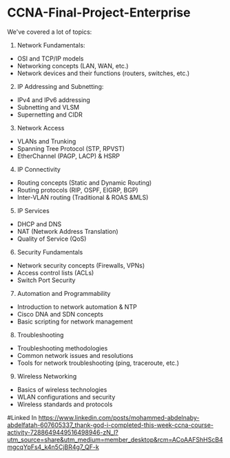 # CCNA-Final-Project-Enterprise
We've covered a lot of topics:
1. Network Fundamentals:
 - OSI and TCP/IP models
 - Networking concepts (LAN, WAN, etc.)
 - Network devices and their functions (routers, switches, etc.)

2. IP Addressing and Subnetting:
 - IPv4 and IPv6 addressing
 - Subnetting and VLSM
 - Supernetting and CIDR

3. Network Access
 - VLANs and Trunking
 - Spanning Tree Protocol (STP, RPVST)
 - EtherChannel (PAGP, LACP) & HSRP

4. IP Connectivity
 - Routing concepts (Static and Dynamic Routing)
 - Routing protocols (RIP, OSPF, EIGRP, BGP)
 - Inter-VLAN routing (Traditional & ROAS &MLS)

5. IP Services
 - DHCP and DNS
 - NAT (Network Address Translation)
 - Quality of Service (QoS)

6. Security Fundamentals
 - Network security concepts (Firewalls, VPNs)
 - Access control lists (ACLs)
 - Switch Port Security 

7. Automation and Programmability
 - Introduction to network automation & NTP 
 - Cisco DNA and SDN concepts 
 - Basic scripting for network management

8. Troubleshooting
 - Troubleshooting methodologies
 - Common network issues and resolutions
 - Tools for network troubleshooting (ping, traceroute, etc.)

9. Wireless Networking
 - Basics of wireless technologies
 - WLAN configurations and security
 - Wireless standards and protocols

#Linked In
https://www.linkedin.com/posts/mohammed-abdelnaby-abdelfatah-607605337_thank-god-i-completed-this-week-ccna-course-activity-7288649449516498946-zN_l?utm_source=share&utm_medium=member_desktop&rcm=ACoAAFShHScB4mgcqYpFs4_k4n5CjBR4g7_QF-k
